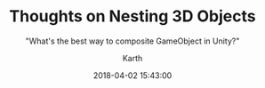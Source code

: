 ---
layout:     post
title:      "Thoughts on Nesting 3D Objects"
subtitle:   " \"What's the best way to composite GameObject in Unity?\""
date:       2018-04-02 15:43:00
author:     "Karth"
header-img: "img/home-bg-geek.jpg"
catalog: true
tags:
    - Unity
    - Thought
---